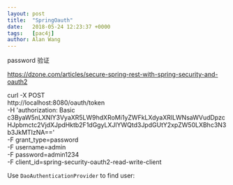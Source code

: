 ```yaml
---
layout: post
title:  "SpringOauth"
date:   2018-05-24 12:23:37 +0000
tags:   [pac4j]
author: Alan Wang
---
```



password 验证

https://dzone.com/articles/secure-spring-rest-with-spring-security-and-oauth2

curl -X POST \
  http://localhost:8080/oauth/token \
  -H 'authorization: Basic c3ByaW5nLXNlY3VyaXR5LW9hdXRoMi1yZWFkLXdyaXRlLWNsaWVudDpzcHJpbmctc2VjdXJpdHktb2F1dGgyLXJlYWQtd3JpdGUtY2xpZW50LXBhc3N3b3JkMTIzNA==' \
  -F grant_type=password \
  -F username=admin \
  -F password=admin1234 \
  -F client_id=spring-security-oauth2-read-write-client

Use `DaoAuthenticationProvider` to find user:


